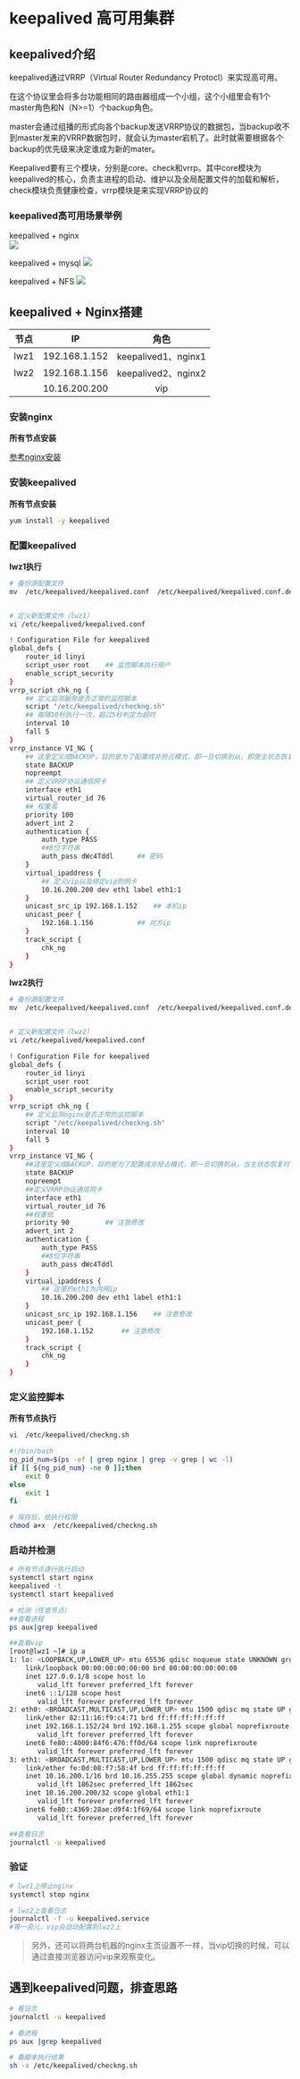 # keepalived 高可用集群

## keepalived介绍
keepalived通过VRRP（Virtual Router Redundancy Protocl）来实现高可用。

在这个协议里会将多台功能相同的路由器组成一个小组，这个小组里会有1个master角色和N（N>=1）个backup角色。

master会通过组播的形式向各个backup发送VRRP协议的数据包，当backup收不到master发来的VRRP数据包时，就会认为master宕机了。此时就需要根据各个backup的优先级来决定谁成为新的mater。

Keepalived要有三个模块，分别是core、check和vrrp。其中core模块为keepalived的核心，负责主进程的启动、维护以及全局配置文件的加载和解析，check模块负责健康检查，vrrp模块是来实现VRRP协议的

### keepalived高可用场景举例
keepalived + nginx  
![](./1.png)  

keepalived + mysql
![](./2.png)  

keepalived + NFS
![](./3.png)  

## keepalived + Nginx搭建

| 节点 | IP | 角色 |
| :----: | :----: | :----: |
| lwz1 | 192.168.1.152 | keepalived1、nginx1 |
| lwz2 | 192.168.1.156 | keepalived2、nginx2 |
|  | 10.16.200.200 | vip |

### 安装nginx
**所有节点安装**  

[参考nginx安装](../Nginx/%E5%AE%89%E8%A3%85.md)

### 安装keepalived
**所有节点安装**
```bash
yum install -y keepalived
```

### 配置keepalived
**lwz1执行**
```bash
# 备份源配置文件
mv  /etc/keepalived/keepalived.conf  /etc/keepalived/keepalived.conf.default


# 定义新配置文件（lwz1）
vi /etc/keepalived/keepalived.conf

! Configuration File for keepalived
global_defs {
    router_id linyi
    script_user root    ## 监控脚本执行用户
    enable_script_security
}
vrrp_script chk_ng {
    ## 定义监测服务是否正常的监控脚本
    script "/etc/keepalived/checkng.sh"
    ## 每隔10秒执行一次，超过5秒判定为超时
    interval 10
    fall 5
}
vrrp_instance VI_NG {
    ## 这里定义成BACKUP，目的是为了配置成非抢占模式，即一旦切换到从，即使主状态恢复，也不自动切回来。（建议配置此模式）
    state BACKUP
    nopreempt
    ## 定义VRRP协议通信网卡
    interface eth1
    virtual_router_id 76
    ## 权重高
    priority 100
    advert_int 2
    authentication {
        auth_type PASS
        ##8位字符串
        auth_pass dWc4Tddl      ## 密码
    }
    virtual_ipaddress {
        ## 定义vip以及绑定vip的网卡
        10.16.200.200 dev eth1 label eth1:1
    }
    unicast_src_ip 192.168.1.152    ## 本机ip
    unicast_peer {
        192.168.1.156           ## 对方ip
    }
    track_script {
        chk_ng
    }
}
```

**lwz2执行**
```bash
# 备份源配置文件
mv  /etc/keepalived/keepalived.conf  /etc/keepalived/keepalived.conf.default


# 定义新配置文件（lwz2）
vi /etc/keepalived/keepalived.conf

! Configuration File for keepalived
global_defs {
    router_id linyi
    script_user root
    enable_script_security
}
vrrp_script chk_ng {
    ## 定义监测nginx是否正常的监控脚本
    script "/etc/keepalived/checkng.sh"
    interval 10
    fall 5
}
vrrp_instance VI_NG {
    ##这里定义成BACKUP，目的是为了配置成非抢占模式，即一旦切换到从，当主状态恢复时，不自动切回来
    state BACKUP
    nopreempt
    ##定义VRRP协议通信网卡
    interface eth1
    virtual_router_id 76
    ##权重低
    priority 90         ## 注意修改
    advert_int 2
    authentication {
        auth_type PASS
        ##8位字符串
        auth_pass dWc4Tddl
    }
    virtual_ipaddress {
        ## 这里的eth1为内网ip
        10.16.200.200 dev eth1 label eth1:1
    }
    unicast_src_ip 192.168.1.156    ## 注意修改
    unicast_peer {
        192.168.1.152       ## 注意修改
    }
    track_script {
        chk_ng
    }
}
```

### 定义监控脚本
**所有节点执行**
```bash
vi  /etc/keepalived/checkng.sh

#!/bin/bash
ng_pid_num=$(ps -ef | grep nginx | grep -v grep | wc -l)
if [[ ${ng_pid_num} -ne 0 ]];then
    exit 0
else
    exit 1
fi
```
```bash
# 保存后，给执行权限
chmod a+x  /etc/keepalived/checkng.sh
```

### 启动并检测
```bash
# 所有节点逐行执行启动
systemctl start nginx
keepalived -t
systemctl start keepalived

# 检测（任意节点）
##查看进程
ps aux|grep keepalived

##查看vip
[root@lwz1 ~]# ip a
1: lo: <LOOPBACK,UP,LOWER_UP> mtu 65536 qdisc noqueue state UNKNOWN group default qlen 1000
    link/loopback 00:00:00:00:00:00 brd 00:00:00:00:00:00
    inet 127.0.0.1/8 scope host lo
       valid_lft forever preferred_lft forever
    inet6 ::1/128 scope host
       valid_lft forever preferred_lft forever
2: eth0: <BROADCAST,MULTICAST,UP,LOWER_UP> mtu 1500 qdisc mq state UP group default qlen 1000
    link/ether 82:11:16:f9:c4:71 brd ff:ff:ff:ff:ff:ff
    inet 192.168.1.152/24 brd 192.168.1.255 scope global noprefixroute eth0
       valid_lft forever preferred_lft forever
    inet6 fe80::4000:84f6:476:ff0d/64 scope link noprefixroute
       valid_lft forever preferred_lft forever
3: eth1: <BROADCAST,MULTICAST,UP,LOWER_UP> mtu 1500 qdisc mq state UP group default qlen 1000
    link/ether fe:0d:08:f7:58:4f brd ff:ff:ff:ff:ff:ff
    inet 10.16.200.1/16 brd 10.16.255.255 scope global dynamic noprefixroute eth1
       valid_lft 1862sec preferred_lft 1862sec
    inet 10.16.200.200/32 scope global eth1:1
       valid_lft forever preferred_lft forever
    inet6 fe80::4369:28ae:d9f4:1f69/64 scope link noprefixroute
       valid_lft forever preferred_lft forever

##查看日志
journalctl -u keepalived
```

### 验证
```bash
# lwz1上停止nginx
systemctl stop nginx

# lwz2上查看日志
journalctl -f -u keepalived.service
#等一会儿，vip会自动配置到lwz2上
```
> 另外，还可以将两台机器的nginx主页设置不一样，当vip切换的时候，可以通过直接浏览器访问vip来观察变化。

## 遇到keepalived问题，排查思路
```bash
# 看日志
journalctl -u keepalived

# 看进程
ps aux |grep keepalived

# 看脚本执行结果
sh -x /etc/keepalived/checkng.sh
```

